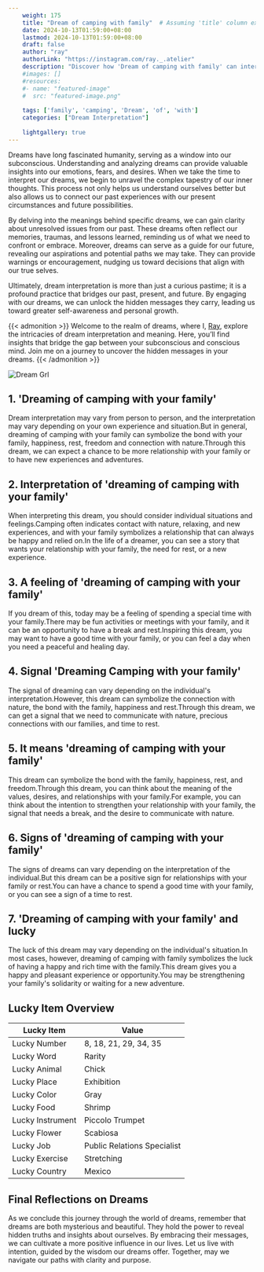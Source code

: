```yaml
---
    weight: 175
    title: "Dream of camping with family"  # Assuming 'title' column exists
    date: 2024-10-13T01:59:00+08:00
    lastmod: 2024-10-13T01:59:00+08:00
    draft: false
    author: "ray"
    authorLink: "https://instagram.com/ray._.atelier"
    description: "Discover how 'Dream of camping with family' can interpret your future and uncover its significant meanings in your life."
    #images: []
    #resources:
    #- name: "featured-image"
    #  src: "featured-image.png"
    
    tags: ['family', 'camping', 'Dream', 'of', 'with']
    categories: ["Dream Interpretation"]
    
    lightgallery: true
---
```

    
Dreams have long fascinated humanity, serving as a window into our subconscious. Understanding and analyzing dreams can provide valuable insights into our emotions, fears, and desires. When we take the time to interpret our dreams, we begin to unravel the complex tapestry of our inner thoughts. This process not only helps us understand ourselves better but also allows us to connect our past experiences with our present circumstances and future possibilities.

By delving into the meanings behind specific dreams, we can gain clarity about unresolved issues from our past. These dreams often reflect our memories, traumas, and lessons learned, reminding us of what we need to confront or embrace. Moreover, dreams can serve as a guide for our future, revealing our aspirations and potential paths we may take. They can provide warnings or encouragement, nudging us toward decisions that align with our true selves.

Ultimately, dream interpretation is more than just a curious pastime; it is a profound practice that bridges our past, present, and future. By engaging with our dreams, we can unlock the hidden messages they carry, leading us toward greater self-awareness and personal growth.

{{< admonition >}}
Welcome to the realm of dreams, where I, [Ray](https://instagram.com/ray._.atelier), explore the intricacies of dream interpretation and meaning. Here, you’ll find insights that bridge the gap between your subconscious and conscious mind. Join me on a journey to uncover the hidden messages in your dreams.
{{< /admonition >}}

![Dream Grl](https://cdn.pixabay.com/photo/2017/11/02/03/35/gothic-2910057_1280.jpg "Dream Grl")

## 1. 'Dreaming of camping with your family'
Dream interpretation may vary from person to person, and the interpretation may vary depending on your own experience and situation.But in general, dreaming of camping with your family can symbolize the bond with your family, happiness, rest, freedom and connection with nature.Through this dream, we can expect a chance to be more relationship with your family or to have new experiences and adventures.

## 2. Interpretation of 'dreaming of camping with your family'
When interpreting this dream, you should consider individual situations and feelings.Camping often indicates contact with nature, relaxing, and new experiences, and with your family symbolizes a relationship that can always be happy and relied on.In the life of a dreamer, you can see a story that wants your relationship with your family, the need for rest, or a new experience.

## 3. A feeling of 'dreaming of camping with your family'
If you dream of this, today may be a feeling of spending a special time with your family.There may be fun activities or meetings with your family, and it can be an opportunity to have a break and rest.Inspiring this dream, you may want to have a good time with your family, or you can feel a day when you need a peaceful and healing day.

## 4. Signal 'Dreaming Camping with your family'
The signal of dreaming can vary depending on the individual's interpretation.However, this dream can symbolize the connection with nature, the bond with the family, happiness and rest.Through this dream, we can get a signal that we need to communicate with nature, precious connections with our families, and time to rest.

## 5. It means 'dreaming of camping with your family'
This dream can symbolize the bond with the family, happiness, rest, and freedom.Through this dream, you can think about the meaning of the values, desires, and relationships with your family.For example, you can think about the intention to strengthen your relationship with your family, the signal that needs a break, and the desire to communicate with nature.

## 6. Signs of 'dreaming of camping with your family'
The signs of dreams can vary depending on the interpretation of the individual.But this dream can be a positive sign for relationships with your family or rest.You can have a chance to spend a good time with your family, or you can see a sign of a time to rest.

## 7. 'Dreaming of camping with your family' and lucky
The luck of this dream may vary depending on the individual's situation.In most cases, however, dreaming of camping with family symbolizes the luck of having a happy and rich time with the family.This dream gives you a happy and pleasant experience or opportunity.You may be strengthening your family's solidarity or waiting for a new adventure.

## Lucky Item Overview
| Lucky Item          | Value              |
|---------------|--------------------|
| Lucky Number        | 8, 18, 21, 29, 34, 35  |
| Lucky Word          | Rarity |
| Lucky Animal        | Chick |
| Lucky Place         | Exhibition     |
| Lucky Color         | Gray     |
| Lucky Food          | Shrimp      |
| Lucky Instrument    | Piccolo Trumpet |
| Lucky Flower        | Scabiosa    |
| Lucky Job           | Public Relations Specialist       |
| Lucky Exercise      | Stretching  |
| Lucky Country       | Mexico    |


##  Final Reflections on Dreams

As we conclude this journey through the world of dreams, remember that dreams are both mysterious and beautiful. They hold the power to reveal hidden truths and insights about ourselves. By embracing their messages, we can cultivate a more positive influence in our lives. Let us live with intention, guided by the wisdom our dreams offer. Together, may we navigate our paths with clarity and purpose.
